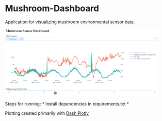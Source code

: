 # Mushroom-Dashboard
Application for visualizing mushroom environmental sensor data.
<p align="center">
  <img src="./images/mushroom_dash.png" alt="Mushroom Dashboard" style="outline: 2px black;">
</p>
Steps for running:
* Install dependencies in requirements.txt
* 

Plotting created primarily with [Dash Plotly](https://github.com/plotly/dash)

